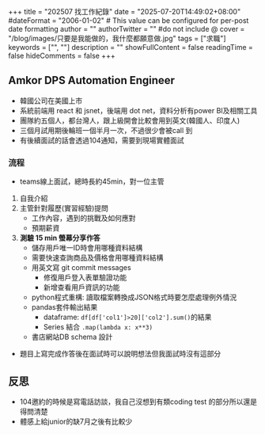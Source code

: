 +++
title = "202507 找工作紀錄"
date = "2025-07-20T14:49:02+08:00"
#dateFormat = "2006-01-02" # This value can be configured for per-post date formatting
author = ""
authorTwitter = "" #do not include @
cover = "/blog/images/只要是我能做的，我什麼都願意做.jpg"
tags = ["求職"]
keywords = ["", ""]
description = ""
showFullContent = false
readingTime = false
hideComments = false
+++

<!--more-->

## Amkor DPS Automation Engineer

- 韓國公司在美國上市
- 系統前端用 react 和 jsnet，後端用 dot net，資料分析有power BI及相關工具
- 團隊約五個人，都台灣人，跟上級開會比較會用到英文(韓國人、印度人)
- 三個月試用期後輪班一個半月一次，不過很少會被call 到
- 有後續面試的話會透過104通知，需要到現場實體面試

### 流程

- teams線上面試，總時長約45min，對一位主管
1. 自我介紹
2. 主管針對履歷(實習經驗)提問
	- 工作內容，遇到的挑戰及如何應對
	- 預期薪資
3. **測驗 15 min 螢幕分享作答**
	- 儲存用戶唯一ID時會用哪種資料結構
	- 需要快速查詢商品及價格會用哪種資料結構
	- 用英文寫 git commit messages
		- 修復用戶登入表單驗證功能
		- 新增查看用戶資訊的功能
	- python程式重構: 讀取檔案轉換成JSON格式時要怎麼處理例外情況
	- pandas套件輸出結果
		- dataframe: `df[df['col1']>20]['col2'].sum()`的結果
		- Series 結合 `.map(lambda x: x**3)`
	- 書店網站DB schema 設計
- 題目上寫完成作答後在面試時可以說明想法但我面試時沒有這部分

## 反思

- 104邀約的時候是寫電話訪談，我自己沒想到有類coding test 的部分所以還是得問清楚
- 體感上給junior的缺7月之後有比較少